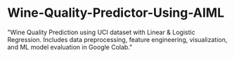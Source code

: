 # Wine-Quality-Predictor-Using-AIML
"Wine Quality Prediction using UCI dataset with Linear &amp; Logistic Regression. Includes data preprocessing, feature engineering, visualization, and ML model evaluation in Google Colab."
